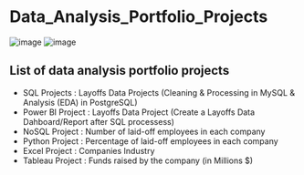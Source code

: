 # Data_Analysis_Portfolio_Projects
![image](https://github.com/user-attachments/assets/1f6f10e4-ab46-465a-8458-5c4b2acba067) ![image](https://github.com/user-attachments/assets/fc4dca3c-0411-41b8-9df4-6648218404ae)



## List of data analysis portfolio projects

* SQL Projects : Layoffs Data Projects (Cleaning & Processing in MySQL & Analysis (EDA) in PostgreSQL)
* Power BI Project : Layoffs Data Project (Create a Layoffs Data Dahboard/Report after SQL processess)
* NoSQL Project :  Number of laid-off employees in each company
* Python Project : Percentage of laid-off employees in each company
* Excel Project :  Companies Industry
* Tableau Project : Funds raised by the company (in Millions $)
